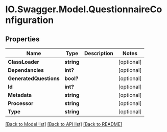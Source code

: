 # IO.Swagger.Model.QuestionnaireConfiguration
## Properties

Name | Type | Description | Notes
------------ | ------------- | ------------- | -------------
**ClassLoader** | **string** |  | [optional] 
**Dependancies** | **int?** |  | [optional] 
**GeneratedQuestions** | **bool?** |  | [optional] 
**Id** | **int?** |  | [optional] 
**Metadata** | **string** |  | [optional] 
**Processor** | **string** |  | [optional] 
**Type** | **string** |  | [optional] 

[[Back to Model list]](../README.md#documentation-for-models) [[Back to API list]](../README.md#documentation-for-api-endpoints) [[Back to README]](../README.md)


